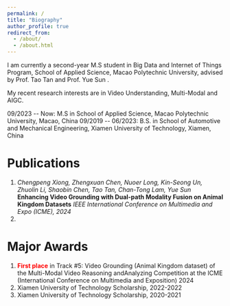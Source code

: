 ```yaml
---
permalink: /
title: "Biography"
author_profile: true
redirect_from: 
  - /about/
  - /about.html
---
```


I am currently a second-year M.S student in Big Data and Internet of Things Program, School of Applied Science, Macao Polytechnic University, advised by Prof. Tao Tan and Prof. Yue Sun .

My recent research interests are in Video Understanding, Multi-Modal and AIGC.

09/2023 -- Now: M.S in School of Applied Science, Macao Polytechnic University, Macao, China
09/2019 -- 06/2023: B.S. in School of Automotive and Mechanical Engineering, Xiamen University of Technology, Xiamen, China

Publications
======
1. *Chengpeng Xiong, Zhengxuan Chen, Nuoer Long, Kin-Seong Un, Zhuolin Li, Shaobin Chen, Tao Tan, Chan-Tong Lam, Yue Sun*
   **Enhancing Video Grounding with Dual-path Modality Fusion on Animal Kingdom Datasets**
   _IEEE International Conference on Multimedia and Expo (ICME), 2024_
3. 

Major Awards 
======
1.  <span style="color:red">**First place**</span> in Track #5: Video Grounding (Animal Kingdom dataset) of the Multi-Modal Video Reasoning andAnalyzing Competition at the ICME (International Conference on Multimedia and Exposition) 2024
2.  Xiamen University of Technology Scholarship, 2022-2022
3.  Xiamen University of Technology Scholarship, 2020-2021
